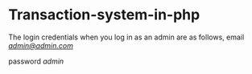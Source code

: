 # Transaction-system-in-php


The  login credentials when you log in as an admin are as follows,
email
*admin@admin.com*

password
*admin*
